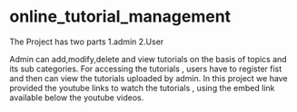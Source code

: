 # online_tutorial_management
The Project has two parts 
1.admin
2.User

Admin can add,modify,delete and view tutorials on the basis of topics and its sub categories.
For accessing the tutorials , users have to register fist and then can view the tutorials uploaded by admin.
In this project we have provided the youtube links to watch the tutorials , using the embed link available below the youtube videos.
